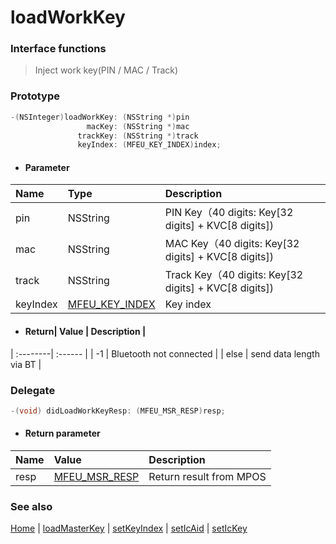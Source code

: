 # loadWorkKey

### Interface functions
> Inject work key(PIN / MAC / Track)

### Prototype

```objective-c
-(NSInteger)loadWorkKey: (NSString *)pin
                 macKey: (NSString *)mac
               trackKey: (NSString *)track
               keyIndex: (MFEU_KEY_INDEX)index;
```

- #### Parameter
| Name | Type | Description |
| :-------- | :--------| :------ |
| pin| NSString | PIN Key（40 digits: Key[32 digits] + KVC[8 digits]) |
| mac| NSString | MAC Key（40 digits: Key[32 digits] + KVC[8 digits]) |
| track| NSString | Track Key（40 digits: Key[32 digits] + KVC[8 digits]) |
| keyIndex| [MFEU_KEY_INDEX](enum.md#MFEU_KEY_INDEX) | Key index |

- #### Return| Value | Description |
| :--------| :------ |
| -1 | Bluetooth not connected |
| else | send data length via BT |


### Delegate

```objective-c
-(void) didLoadWorkKeyResp: (MFEU_MSR_RESP)resp;
```

- #### Return parameter
| Name | Value | Description |
| :-------- | :--------| :------ |
| resp| [MFEU_MSR_RESP](enum.md#MFEU_MSR_RESP) | Return result from MPOS |

### See also
[Home](../README.md) | [loadMasterKey](loadMasterKey.md) | [setKeyIndex](setKeyIndex.md) | [setIcAid](setIcAid.md) | [setIcKey](setIcKey.md)
